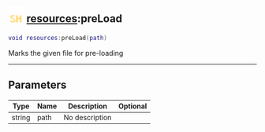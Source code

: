 ## <img src="../../.gitbook/assets/shared.png" width="32" height="32" /> [resources](../resources/README.md):preLoad

```lua
void resources:preLoad(path)
```

Marks the given file for pre-loading

-----------------
## Parameters

| Type   | Name | Description | Optional |
| ------ | ---- | ----------- | -------: |
| string | path | No description |  |
